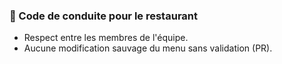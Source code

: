 ### 📢 Code de conduite pour le restaurant
- Respect entre les membres de l'équipe.
- Aucune modification sauvage du menu sans validation (PR).
